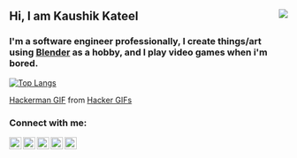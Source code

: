 ## Hi, I am Kaushik Kateel <img align="right" src="https://media1.tenor.com/images/e4df3b45153d9bb28120c4eda24851fa/tenor.gif?itemid=12101909"/>
### I'm a software engineer professionally, I create things/art using <a href="https://www.blender.org/">Blender</a> as a hobby, and I play video games when i'm bored.    
[![Top Langs](https://github-readme-stats.vercel.app/api/top-langs/?username=kaushikkateel&layout=compact&theme=tokyonight)](https://github.com/kaushikkateel/github-readme-stats)

<div class="tenor-gif-embed" data-postid="7953536" data-share-method="host" data-width="100%" data-aspect-ratio="1.7785714285714287"><a href="https://tenor.com/view/hacker-hackerman-kung-fury-gif-7953536">Hackerman GIF</a> from <a href="https://tenor.com/search/hacker-gifs">Hacker GIFs</a></div><script type="text/javascript" async src="https://tenor.com/embed.js"></script>

### Connect with me:
[<img align="left" alt="LinkedIn" width="22px" src="https://cdn.jsdelivr.net/npm/simple-icons@v3/icons/linkedin.svg" />][linkedin]
[<img align="left" alt="Twitter" width="22px" src="https://cdn.jsdelivr.net/npm/simple-icons@v3/icons/twitter.svg" />][twitter]
[<img align="left" alt="Instagram" width="22px" src="https://cdn.jsdelivr.net/npm/simple-icons@v3/icons/instagram.svg" />][instagram]
[<img align="left" alt="Twitch" width="22px" src="https://cdn.jsdelivr.net/npm/simple-icons@3.3.0/icons/twitch.svg" />][twitch]
[<img align="left" alt="YouTube" width="22px" src="https://cdn.jsdelivr.net/npm/simple-icons@v3/icons/youtube.svg" />][youtube]

[twitter]: https://twitter.com/kaushikkateel
[youtube]: https://youtube.com
[instagram]: https://instagram.com/kaushikkateel
[linkedin]: https://linkedin.com/in/kaushikkateel
[twitch]: https://twitch.tv/p3wcy
<br/>
